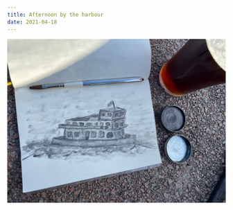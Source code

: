 ```yaml
---
title: Afternoon by the harbour
date: 2021-04-18
---
```


!['Afternoon by the harbour'](image/Ferry.jpeg)

